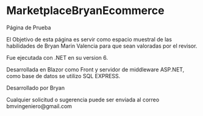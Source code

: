 # MarketplaceBryanEcommerce
<p>Página de Prueba</p>
<p>El Objetivo de esta página es servir como espacio muestral de las habilidades de Bryan Marin Valencia para que sean valoradas por el revisor.</p>
Fue ejecutada con .NET en su version 6.
<p>Desarrollada en Blazor como Front y servidor de middleware ASP.NET, como base de datos se utilizo SQL EXPRESS.</p>
<p>Desarrollado por Bryan</p>
<p>Cualquier solicitud o sugerencia puede ser enviada al correo bmvingeniero@gmail.com</p>

